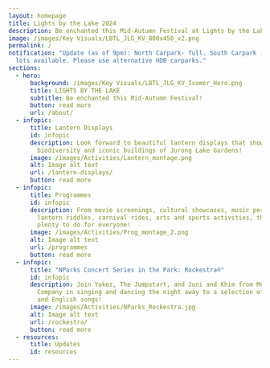 ```yaml
---
layout: homepage
title: Lights by the Lake 2024
description: Be enchanted this Mid-Autumn Festival at Lights by the Lake 2024!
image: /images/Key Visuals/LBTL_JLG_KV_800x450_v2.png
permalink: /
notification: "Update (as of 9pm): North Carpark- full. South Carpark - limited
  lots available. Please use alternative HDB carparks."
sections:
  - hero:
      background: /images/Key Visuals/LBTL_JLG_KV_Isomer_Hero.png
      title: LIGHTS BY THE LAKE
      subtitle: Be enchanted this Mid-Autumn Festival!
      button: read more
      url: /about/
  - infopic:
      title: Lantern Displays
      id: infopic
      description: Look forward to beautiful lantern displays that showcase the
        biodiversity and iconic buildings of Jurong Lake Gardens!
      image: /images/Activities/Lantern_montage.png
      alt: Image alt text
      url: /lantern-displays/
      button: read more
  - infopic:
      title: Programmes
      id: infopic
      description: From movie screenings, cultural showcases, music performances,
        lantern riddles, carnival rides, arts and sports activities, there's
        plenty to do for everyone!
      image: /images/Activities/Prog_montage_2.png
      alt: Image alt text
      url: /programmes
      button: read more
  - infopic:
      title: "NParks Concert Series in the Park: Rockestra®"
      id: infopic
      description: Join Yokez, The Jumpstart, and Juni and Khim from Music & Drama
        Company in singing and dancing the night away to a selection of Mandarin
        and English songs!
      image: /images/Activities/NParks_Rockestra.jpg
      alt: Image alt text
      url: /rockestra/
      button: read more
  - resources:
      title: Updates
      id: resources
---
```

